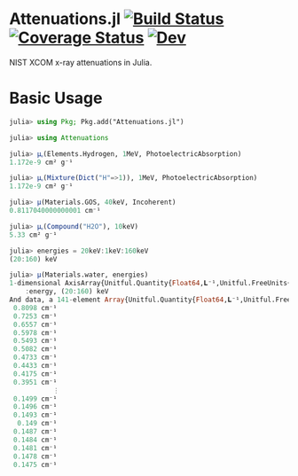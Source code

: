 # Attenuations.jl [![Build Status](https://github.com/kczimm/Attenuations.jl/workflows/CI/badge.svg)](https://github.com/kczimm/Attenuations.jl/actions) [![Coverage Status](https://coveralls.io/repos/github/kczimm/Attenuations.jl/badge.svg?branch=master)](https://coveralls.io/github/kczimm/Attenuations.jl?branch=master) [![Dev](https://img.shields.io/badge/docs-dev-blue.svg)](https://kczimm.github.io/Attenuations.jl/dev)
NIST XCOM x-ray attenuations in Julia.

# Basic Usage
```julia
julia> using Pkg; Pkg.add("Attenuations.jl")

julia> using Attenuations

julia> μᵨ(Elements.Hydrogen, 1MeV, PhotoelectricAbsorption)
1.172e-9 cm² g⁻¹

julia> μᵨ(Mixture(Dict("H"=>1)), 1MeV, PhotoelectricAbsorption)
1.172e-9 cm² g⁻¹

julia> μ(Materials.GOS, 40keV, Incoherent)
0.8117040000000001 cm⁻¹

julia> μᵨ(Compound("H2O"), 10keV)
5.33 cm² g⁻¹

julia> energies = 20keV:1keV:160keV
(20:160) keV

julia> μ(Materials.water, energies)
1-dimensional AxisArray{Unitful.Quantity{Float64,𝐋⁻¹,Unitful.FreeUnits{(cm⁻¹,),𝐋⁻¹,nothing}},1,...} with axes:
    :energy, (20:160) keV
And data, a 141-element Array{Unitful.Quantity{Float64,𝐋⁻¹,Unitful.FreeUnits{(cm⁻¹,),𝐋⁻¹,nothing}},1}:
 0.8098 cm⁻¹
 0.7253 cm⁻¹
 0.6557 cm⁻¹
 0.5978 cm⁻¹
 0.5493 cm⁻¹
 0.5082 cm⁻¹
 0.4733 cm⁻¹
 0.4433 cm⁻¹
 0.4175 cm⁻¹
 0.3951 cm⁻¹
           ⋮
 0.1499 cm⁻¹
 0.1496 cm⁻¹
 0.1493 cm⁻¹
  0.149 cm⁻¹
 0.1487 cm⁻¹
 0.1484 cm⁻¹
 0.1481 cm⁻¹
 0.1478 cm⁻¹
 0.1475 cm⁻¹
```
